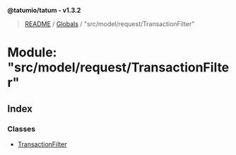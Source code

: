 **@tatumio/tatum - v1.3.2**

> [README](../README.md) / [Globals](../globals.md) / "src/model/request/TransactionFilter"

# Module: "src/model/request/TransactionFilter"

## Index

### Classes

* [TransactionFilter](../classes/_src_model_request_transactionfilter_.transactionfilter.md)
